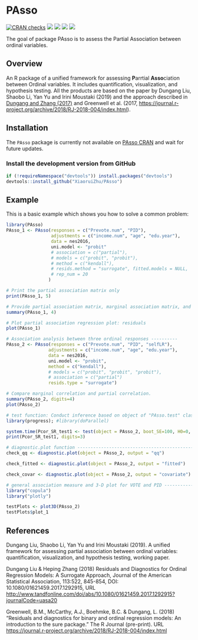 # PAsso

<!-- badges: start -->

[![CRAN checks](https://cranchecks.info/badges/summary/parasol)](https://cran.r-project.org/web/checks/check_results_parasol.html)
[![](http://cranlogs.r-pkg.org/badges/grand-total/parasol?color=blue)](https://cran.r-project.org/package=parasol)
[![](http://cranlogs.r-pkg.org/badges/last-month/parasol?color=green)](https://cran.r-project.org/package=parasol)
[![](http://cranlogs.r-pkg.org/badges/last-week/parasol?color=yellow)](https://cran.r-project.org/package=parasol)
[![](https://travis-ci.org/XiaoruiZhu/parasol.svg?branch=master)](https://travis-ci.org/XiaoruiZhu/parasol)

<!-- badges: end -->

The goal of package PAsso is to assess the Partial Association between ordinal variables.

Overview
--------

An R package of a unified framework for assessing **P**arrtial **Asso**ciation between Ordinal variables. It includes quantification, visualization, and hypothesis testing. All the products are based on the paper by Dungang Liu, Shaobo Li, Yan Yu and Irini Moustaki (2019) and the approach described in [Dungang and Zhang
(2017)](http://www.tandfonline.com/doi/abs/10.1080/01621459.2017.1292915?journalCode=uasa20) and Greenwell et al. (2017, <https://journal.r-project.org/archive/2018/RJ-2018-004/index.html>).

## Installation

The `PAsso` package is currently not available on [PAsso CRAN]() and wait for future updates.

### Install the development version from GitHub

``` r
if (!requireNamespace("devtools")) install.packages("devtools")
devtools::install_github("XiaoruiZhu/PAsso")
```

## Example

This is a basic example which shows you how to solve a common problem:

``` r
library(PAsso)
PAsso_1 <- PAsso(responses = c("Prevote.num", "PID"),
                 adjustments = c("income.num", "age", "edu.year"),
                 data = nes2016,
                 uni.model <- "probit"
                 # association = c("partial"),
                 # models = c("probit", "probit"),
                 # method = c("kendall"),
                 # resids.method = "surrogate", fitted.models = NULL,
                 # rep_num = 20
                )

# Print the partial association matrix only
print(PAsso_1, 5)

# Provide partial association matrix, marginal association matrix, and summary of models' coefficients
summary(PAsso_1, 4)

# Plot partial association regression plot: residuals
plot(PAsso_1)

# Association analysis between three ordinal responses ----------
PAsso_2 <- PAsso(responses = c("Prevote.num", "PID", "selfLR"),
                adjustments = c("income.num", "age", "edu.year"),
                data = nes2016,
                uni.model <- "probit",
                method = c("kendall"),
                # models = c("probit", "probit", "probit"),
                # association = c("partial")
                resids.type = "surrogate")

# Compare marginal correlation and partial correlation.
summary(PAsso_2, digits=4)
plot(PAsso_2)

# test function: Conduct inference based on object of "PAsso.test" class ----------------------------
library(progress); #library(doParallel)

system.time(Pcor_SR_test1 <- test(object = PAsso_2, boot_SE=100, H0=0, parallel=F))
print(Pcor_SR_test1, digits=3)

# diagnostic.plot function -----------------------------------------------------
check_qq <- diagnostic.plot(object = PAsso_2, output = "qq")

check_fitted <- diagnostic.plot(object = PAsso_2, output = "fitted")

check_covar <- diagnostic.plot(object = PAsso_2, output = "covariate")

# general association measure and 3-D plot for VOTE and PID ------------------
library("copula")
library("plotly")

testPlots <- plot3D(PAsso_2)
testPlots$plot_1
```

References
----------

Dungang Liu, Shaobo Li, Yan Yu and Irini Moustaki (2019). A unified framework for assessing partial association between ordinal variables: quantification, visualization, and hypothesis testing, working paper.

Dungang Liu & Heping Zhang (2018) Residuals and Diagnostics for Ordinal Regression Models: A Surrogate Approach, Journal of the American Statistical Association, 113:522, 845-854, DOI: 10.1080/01621459.2017.1292915, URL
<http://www.tandfonline.com/doi/abs/10.1080/01621459.2017.1292915?journalCode=uasa20>

Greenwell, B.M., McCarthy, A.J., Boehmke, B.C. & Dungang, L. (2018)
“Residuals and diagnostics for binary and ordinal regression models: An
introduction to the sure package.” The R Journal (pre-print). URL
<https://journal.r-project.org/archive/2018/RJ-2018-004/index.html>

